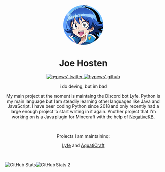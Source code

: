 <p align="center">
    <img style="border-radius: 100px" width="128" height="128" src="https://github.com/hypewsthedev/hypewsthedev/blob/main/3.png?raw=true?size=4000">
</p>

<h1 align="center">Joe Hosten</h1>

<p align="center">
  <a href="https://twitter.com/hyqrogen">
    <img alt="hypews' twitter" width="22px" src="https://cdn.jsdelivr.net/npm/simple-icons@v3/icons/twitter.svg" />
  </a>

  <a href="https://github.com/hypewsthedev">
    <img alt="hypews' github" width="22px" src="https://cdn.jsdelivr.net/npm/simple-icons@v3/icons/github.svg" />
  </a>

<br/>

<p align="center">
    i do deving, but im bad
</p>

<p align="center">
    My main project at the moment is maintaing the Discord bot Lyfe. Python is my main language but I am steadily learning other languages like Java and JavaScript. I have been coding Python since 2018 and only recently had a large enough project to start writing in it again. Another project that I'm working on is a Java plugin for Minecraft with the help of <a href="https://github.com/NegativeKB">NegativeKB</a>.
</p>

<br/>

<p align="center">
    Projects I am maintaining:
</p>

<p align="center">
    <a href="https://www.github.com/uhmarco/lyfe">Lyfe</a> and <a href="https://github.com/hypewsthedev/AquatiCraftDiscordBot">AquatiCraft</a>
</p>

<br/>
<p>
  <img align="left" alt="GitHub Stats" src="https://github-readme-stats.codestackr.vercel.app/api?username=hypewsthedev&show_icons=true&hide_border=true&count_private=true&include_all_commits=true&theme=algolia " />
  <img align="left" alt="GitHub Stats 2" src="https://github-readme-stats.vercel.app/api/top-langs/?username=hypewsthedev&count_private=true&include_all_commits=true&theme=algolia " />
</p>
